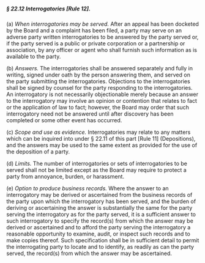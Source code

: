 ##### § 22.12 Interrogatories [Rule 12]. #####

(a) *When interrogatories may be served.* After an appeal has been docketed by the Board and a complaint has been filed, a party may serve on an adverse party written interrogatories to be answered by the party served or, if the party served is a public or private corporation or a partnership or association, by any officer or agent who shall furnish such information as is available to the party.

(b) *Answers.* The interrogatories shall be answered separately and fully in writing, signed under oath by the person answering them, and served on the party submitting the interrogatories. Objections to the interrogatories shall be signed by counsel for the party responding to the interrogatories. An interrogatory is not necessarily objectionable merely because an answer to the interrogatory may involve an opinion or contention that relates to fact or the application of law to fact; however, the Board may order that such interrogatory need not be answered until after discovery has been completed or some other event has occurred.

(c) *Scope and use as evidence.* Interrogatories may relate to any matters which can be inquired into under § 22.11 of this part [Rule 11] (Depositions), and the answers may be used to the same extent as provided for the use of the deposition of a party.

(d) *Limits.* The number of interrogatories or sets of interrogatories to be served shall not be limited except as the Board may require to protect a party from annoyance, burden, or harassment.

(e) *Option to produce business records.* Where the answer to an interrogatory may be derived or ascertained from the business records of the party upon which the interrogatory has been served, and the burden of deriving or ascertaining the answer is substantially the same for the party serving the interrogatory as for the party served, it is a sufficient answer to such interrogatory to specify the record(s) from which the answer may be derived or ascertained and to afford the party serving the interrogatory a reasonable opportunity to examine, audit, or inspect such records and to make copies thereof. Such specification shall be in sufficient detail to permit the interrogating party to locate and to identify, as readily as can the party served, the record(s) from which the answer may be ascertained.